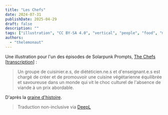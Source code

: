 ```yaml
---
title: "Les Chefs"
date: 2024-07-31
publishDate: 2025-04-29
draft: false
description: ""
tags: ["illustration", "CC BY-SA 4.0", "vertical", "people", "food", "media"]
authors:
  - "thelemonaut"
---
```


Une illustration pour l'un des épisodes de Solarpunk Prompts, [The Chefs](https://podcast.tomasino.org/@SolarpunkPrompts/episodes/the-chefs) [[transcription](https://wiki.tomasino.org/writing/Solarpunk-Prompts---The-Chefs)] :

> Un groupe de cuisinier.e.s, de diététicien.ne.s et d'enseignant.e.s est chargé de créer et de promouvoir une cuisine végétarienne équilibrée et savoureuse dans un monde qui vit le choc culturel de l'absence de viande à un prix abordable.

D'après la [graine d'histoire](/seeds/the-chefs).

> Traduction non-inclusive via [DeepL](https://www.deepl.com/translator)
